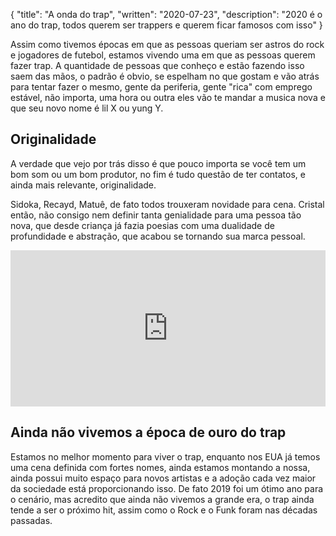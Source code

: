 {
    "title": "A onda do trap",
    "written": "2020-07-23",
    "description": "2020 é o ano do trap, todos querem ser trappers e querem ficar famosos com isso"
}

Assim como tivemos épocas em que as pessoas queriam ser astros do rock e jogadores de futebol, estamos vivendo uma em que as pessoas querem fazer trap. A quantidade de pessoas que conheço e estão fazendo isso saem das mãos, o padrão é obvio, se espelham no que gostam e vão atrás para tentar fazer o mesmo, gente da periferia, gente "rica" com emprego estável, não importa, uma hora ou outra eles vão te mandar a musica nova e que seu novo nome é lil X ou yung Y.

## Originalidade

A verdade que vejo por trás disso é que pouco importa se você tem um bom som ou um bom produtor, no fim é tudo questão de ter contatos, e ainda mais relevante, originalidade.

Sidoka, Recayd, Matuê, de fato todos trouxeram novidade para cena. Cristal então, não consigo nem definir tanta genialidade para uma pessoa tão nova, que desde criança já fazia poesias com uma dualidade de profundidade e abstração, que acabou se tornando sua marca pessoal.

<iframe width="100%" height="250px" src="https://www.youtube.com/embed/qJw_3bTnCfI" frameborder="0">
</iframe>

## Ainda não vivemos a época de ouro do trap

Estamos no melhor momento para viver o trap, enquanto nos EUA já temos uma cena definida com fortes nomes, ainda estamos montando a nossa, ainda possui muito espaço para novos artistas e a adoção cada vez maior da sociedade está proporcionando isso. De fato 2019 foi um ótimo ano para o cenário, mas acredito que ainda não vivemos a grande era, o trap ainda tende a ser o próximo hit, assim como o Rock e o Funk foram nas décadas passadas.
